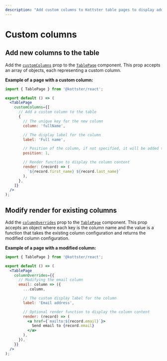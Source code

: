 ```yaml
---
description: "Add custom columns to Kottster table pages to display additional data, or modify existing columns with custom render functions."
---
```


# Custom columns

## Add new columns to the table

Add the [`customColumns`](../../ui/table-page-component.md#customcolumns) prop to the [`TablePage`](../../ui/table-page-component.md) component. This prop accepts an array of objects, each representing a custom column.

**Example of a page with a custom column:**

```jsx [app/pages/users/index.jsx]
import { TablePage } from '@kottster/react';

export default () => (
  <TablePage
    customColumns={[
      // Add a custom column to the table
      {
        // The unique key for the new column
        column: 'fullName',

        // The display label for the column
        label: 'Full name',

        // Position of the column, if not specified, it will be added to the end
        position: 1,

        // Render function to display the column content
        render: (record) => (
          `${record.first_name} ${record.last_name}`
        ),
      },
    ]}
  />
);
```

## Modify render for existing columns

Add the [`columnOverrides`](../../ui/table-page-component.md#columnoverrides) prop to the [`TablePage`](../../ui/table-page-component.md) component. This prop accepts an object where each key is the column name and the value is a function that takes the existing column configuration and returns the modified column configuration.

**Example of a page with a modified column:**

```jsx [app/pages/users/index.jsx]
import { TablePage } from '@kottster/react';

export default () => (
  <TablePage
    columnOverrides={{
      // Modifying the email column
      email: column => ({
        ...column,

        // The custom display label for the column
        label: 'Email address',

        // Optional render function to display the column content
        render: (record) => (
          <a href={`mailto:${record.email}`}>
            Send email to {record.email}
          </a>
        ),
      }),
    }}
  />
);
```